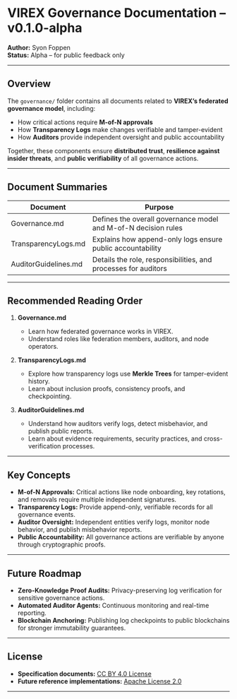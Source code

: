 # VIREX Governance Documentation – v0.1.0-alpha  

**Author:** Syon Foppen  
**Status:** Alpha – for public feedback only  

---

## Overview  

The `governance/` folder contains all documents related to **VIREX’s federated governance model**, including:  
- How critical actions require **M-of-N approvals**  
- How **Transparency Logs** make changes verifiable and tamper-evident  
- How **Auditors** provide independent oversight and public accountability  

Together, these components ensure **distributed trust**, **resilience against insider threats**, and **public verifiability** of all governance actions.  

---

## Document Summaries  

| Document                   | Purpose                                                        |
|----------------------------|----------------------------------------------------------------|
| Governance.md               | Defines the overall governance model and M-of-N decision rules |
| TransparencyLogs.md         | Explains how append-only logs ensure public accountability     |
| AuditorGuidelines.md        | Details the role, responsibilities, and processes for auditors |

---

## Recommended Reading Order  

1. **Governance.md**  
   - Learn how federated governance works in VIREX.  
   - Understand roles like federation members, auditors, and node operators.  

2. **TransparencyLogs.md**  
   - Explore how transparency logs use **Merkle Trees** for tamper-evident history.  
   - Learn about inclusion proofs, consistency proofs, and checkpointing.  

3. **AuditorGuidelines.md**  
   - Understand how auditors verify logs, detect misbehavior, and publish public reports.  
   - Learn about evidence requirements, security practices, and cross-verification processes.  

---

## Key Concepts  

- **M-of-N Approvals:** Critical actions like node onboarding, key rotations, and removals require multiple independent signatures.  
- **Transparency Logs:** Provide append-only, verifiable records for all governance events.  
- **Auditor Oversight:** Independent entities verify logs, monitor node behavior, and publish misbehavior reports.  
- **Public Accountability:** All governance actions are verifiable by anyone through cryptographic proofs.  

---

## Future Roadmap  

- **Zero-Knowledge Proof Audits:** Privacy-preserving log verification for sensitive governance actions.  
- **Automated Auditor Agents:** Continuous monitoring and real-time reporting.  
- **Blockchain Anchoring:** Publishing log checkpoints to public blockchains for stronger immutability guarantees.  

---

## License  

- **Specification documents:** [CC BY 4.0 License](../LICENSE-SPEC)  
- **Future reference implementations:** [Apache License 2.0](../LICENSE-CODE)  

---
